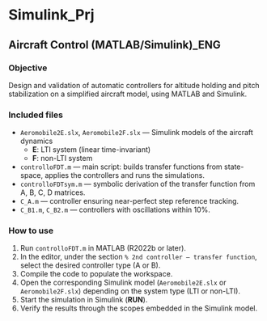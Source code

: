 # Simulink_Prj

## Aircraft Control (MATLAB/Simulink)_ENG

### Objective
Design and validation of automatic controllers for altitude holding and pitch stabilization on a simplified aircraft model, using MATLAB and Simulink.  

### Included files
- `Aeromobile2E.slx`, `Aeromobile2F.slx` — Simulink models of the aircraft dynamics  
  - **E**: LTI system (linear time-invariant)  
  - **F**: non-LTI system  
- `controlloFDT.m` — main script: builds transfer functions from state-space, applies the controllers and runs the simulations.  
- `controlloFDTsym.m` — symbolic derivation of the transfer function from A, B, C, D matrices.  
- `C_A.m` — controller ensuring near-perfect step reference tracking.  
- `C_B1.m`, `C_B2.m` — controllers with oscillations within 10%.  

### How to use
1. Run `controlloFDT.m` in MATLAB (R2022b or later).  
2. In the editor, under the section `% 2nd controller — transfer function`, select the desired controller type (A or B).  
3. Compile the code to populate the workspace.  
4. Open the corresponding Simulink model (`Aeromobile2E.slx` or `Aeromobile2F.slx`) depending on the system type (LTI or non-LTI).  
5. Start the simulation in Simulink (**RUN**).  
6. Verify the results through the scopes embedded in the Simulink model.  
